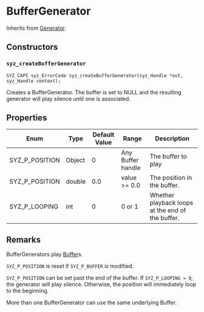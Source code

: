 # BufferGenerator

Inherits from [Generator](./generator.md).

## Constructors

### `syz_createBufferGenerator`

```
SYZ_CAPI syz_ErrorCode syz_createBufferGenerator(syz_Handle *out, syz_Handle context);
```

Creates a BufferGenerator. The buffer is set to NULL and the resulting generator will play silence until one is associated.

## Properties

Enum | Type | Default Value | Range | Description
--- | --- | --- | --- | ---
SYZ_P_POSITION | Object | 0 | Any Buffer handle | The buffer to play
SYZ_P_POSITION | double | 0.0 | value >= 0.0 | The position in the buffer.
SYZ_P_LOOPING | int | 0 | 0 or 1 | Whether playback loops at the end of the buffer.

## Remarks

BufferGenerators play [Buffer](./buffer.md)s.

`SYZ_P_POSITION` is reset if `SYZ_P_BUFFER` is modified.

`SYZ_P_POSITION` can be set past the end of the buffer.  If `SYZ_P_LOOPING = 0`, the generator will play silence.  Otherwise, the position will immediately loop to the beginning.

More than one BufferGenerator can use the same underlying Buffer.
